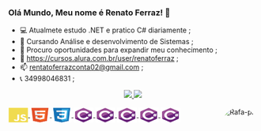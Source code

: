 ### Olá Mundo, Meu nome é Renato Ferraz! 👋


- 💻 Atualmete estudo .NET e pratico C# diariamente ;
- 🎩 Cursando Análise e desenvolvimento de Sistemas ;
- 🧩 Procuro oportunidades para expandir meu conhecimento ;
- 🌈 https://cursos.alura.com.br/user/renatoferraz ;
- 📫 rentatoferrazconta02@gmail.com ;
- 📞 34998046831 ;


<div align="center">
  <a href="https://cursos.alura.com.br/user/renatoferraz">
  <img height="200em" src="https://github-readme-stats.vercel.app/api?username=renatoFerraz-git&show_icons=true&theme=dracula&include_all_commits=true&count_private=true"/>
  <img height="100em" src="https://github-readme-stats.vercel.app/api/top-langs/?username=renatoFerraz-git&layout=compact&langs_count=7&theme=dracula"/>
</div>
  
  
<div style="display: inline_block"><br>
  <img align="center" alt="Rafa-Js" height="30" width="40" src="https://raw.githubusercontent.com/devicons/devicon/master/icons/javascript/javascript-plain.svg">
  <img align="center" alt="Rafa-HTML" height="30" width="40" src="https://raw.githubusercontent.com/devicons/devicon/master/icons/html5/html5-original.svg">
  <img align="center" alt="Rafa-CSS" height="30" width="40" src="https://raw.githubusercontent.com/devicons/devicon/master/icons/css3/css3-original.svg">  
  <img align="center" alt="Rafa-Csharp" height="30" width="40" src="https://raw.githubusercontent.com/devicons/devicon/master/icons/csharp/csharp-original.svg">
  <img align="center" alt="Rafa-Csharp" height="30" width="40" src="https://raw.githubusercontent.com/devicons/devicon/master/icons/csharp/csharp-original.svg">
  <img align="center" alt="Rafa-Csharp" height="30" width="40" src="https://raw.githubusercontent.com/devicons/devicon/master/icons/csharp/csharp-original.svg">
  <img align="center" alt="Rafa-Csharp" height="30" width="40" src="https://raw.githubusercontent.com/devicons/devicon/master/icons/csharp/csharp-original.svg">
  <img align="center" alt="Rafa-Csharp" height="30" width="40" src="https://raw.githubusercontent.com/devicons/devicon/master/icons/csharp/csharp-original.svg">
  <img align="right" alt="Rafa-pic" height="150" style="border-radius:50px;" src="https://miro.medium.com/max/1400/1*7I6oONv2fGLQJcNEFA4QSw.png">
</div>
  
  ##



